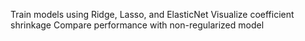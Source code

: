Train models using Ridge, Lasso, and ElasticNet Visualize coefficient shrinkage Compare performance with non-regularized model
